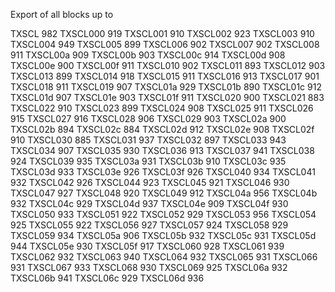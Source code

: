 Export of all blocks up to

TXSCL 	982
TXSCL000 	919
TXSCL001 	910
TXSCL002 	923
TXSCL003 	910
TXSCL004 	949
TXSCL005 	899
TXSCL006 	902
TXSCL007 	902
TXSCL008 	911
TXSCL00a 	909
TXSCL00b 	903
TXSCL00c 	914
TXSCL00d 	908
TXSCL00e 	900
TXSCL00f 	911
TXSCL010 	902
TXSCL011 	893
TXSCL012 	903
TXSCL013 	899
TXSCL014 	918
TXSCL015 	911
TXSCL016 	913
TXSCL017 	901
TXSCL018 	911
TXSCL019 	907
TXSCL01a 	929
TXSCL01b 	890
TXSCL01c 	912
TXSCL01d 	907
TXSCL01e 	903
TXSCL01f 	911
TXSCL020 	900
TXSCL021 	883
TXSCL022 	910
TXSCL023 	899
TXSCL024 	908
TXSCL025 	911
TXSCL026 	915
TXSCL027 	916
TXSCL028 	906
TXSCL029 	903
TXSCL02a 	900
TXSCL02b 	894
TXSCL02c 	884
TXSCL02d	912
TXSCL02e 	908
TXSCL02f 	910
TXSCL030 	885
TXSCL031 	937
TXSCL032 	897
TXSCL033 	943
TXSCL034 	907
TXSCL035 	930
TXSCL036 	913
TXSCL037 	941
TXSCL038 	924
TXSCL039 	935
TXSCL03a 	931
TXSCL03b 	910
TXSCL03c 	935
TXSCL03d 	933
TXSCL03e 	926
TXSCL03f 	926
TXSCL040 	934
TXSCL041 	932
TXSCL042 	926
TXSCL044 	923
TXSCL045 	921
TXSCL046 	930
TXSCL047 	927
TXSCL048 	920
TXSCL049 	912
TXSCL04a 	956
TXSCL04b 	932
TXSCL04c 	929
TXSCL04d 	937
TXSCL04e 	909
TXSCL04f 	930
TXSCL050 	933
TXSCL051 	922
TXSCL052 	929
TXSCL053 	956
TXSCL054 	925
TXSCL055 	922
TXSCL056 	927
TXSCL057 	924
TXSCL058 	929
TXSCL059 	934
TXSCL05a 	906
TXSCL05b 	932
TXSCL05c 	931
TXSCL05d 	944
TXSCL05e 	930
TXSCL05f 	917
TXSCL060 	928
TXSCL061 	939
TXSCL062 	932
TXSCL063 	940
TXSCL064	932
TXSCL065 	931
TXSCL066 	931
TXSCL067 	933
TXSCL068 	930
TXSCL069 	925
TXSCL06a 	932
TXSCL06b 	941
TXSCL06c 	929
TXSCL06d 	936
